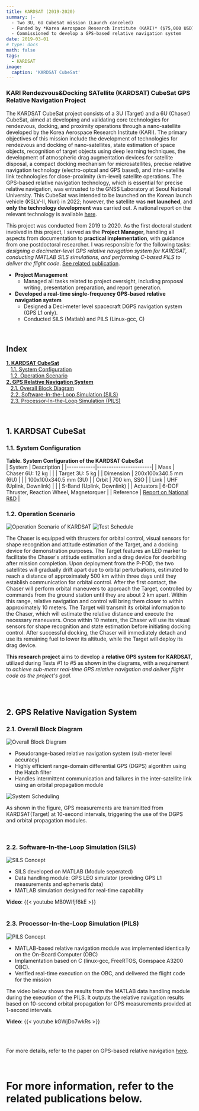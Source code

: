 ```yaml
---
title: KARDSAT (2019-2020)
summary: |- 
  - Two 3U, 6U CubeSat mission (Launch canceled)
  - Funded by *Korea Aerospace Research Institute (KARI)* ($75,000 USD)
  - Commissioned to develop a GPS-based relative navigation system
date: 2019-03-01
# type: docs
math: false
tags:
  - KARDSAT
image:
  caption: 'KARDSAT CubeSat'
---
```


<!-------------------------------------------------------------------------------------->

### KARI Rendezvous&Docking SATellite (KARDSAT) CubeSat GPS Relative Navigation Project

The KARDSAT CubeSat project consists of a 3U (Target) and a 6U (Chaser) CubeSat, aimed at developing and validating core technologies for rendezvous, docking, and proximity operations through a nano-satellite developed by the Korea Aerospace Research Institute (KARI). The primary objectives of this mission include the development of technologies for rendezvous and docking of nano-satellites, state estimation of space objects, recognition of target objects using deep learning techniques, the development of atmospheric drag augmentation devices for satellite disposal, a compact docking mechanism for microsatellites, precise relative navigation technology (electro-optcal and GPS based), and inter-satellite link technologies for close-proximity (km-level) satellite operations. The GPS-based relative navigation technology, which is essential for precise relative navigation, was entrusted to the GNSS Laboratory at Seoul National University. This CubeSat was intended to be launched on the Korean launch vehicle (KSLV-II, Nuri) in 2022; however, the satellite was **not launched**, and **only the technology development** was carried out. A national report on the relevant technology is available [here](https://scienceon.kisti.re.kr/srch/selectPORSrchReport.do?cn=TRKO201900001630#;).

This project was conducted from 2019 to 2020. As the first doctoral student involved in this project, I served as the **Project Manager**, handling all aspects from documentation to **practical implementation**, with guidance from one postdoctoral researcher. I was responsible for the following tasks: *designing a decimeter-level GPS relative navigation system for KARDSAT, conducting MATLAB SILS simulations, and performing C-based PILS to deliver the flight code*. [See related publication](/publication/ij_202301/).

- **Project Management**
     - Managed all tasks related to project oversight, including proposal writing, presentation preparation, and report generation.
-	**Developed a real-time single-frequency GPS-based relative navigation system**
     - Designed a Deci-meter level spacecraft DGPS navigation system (GPS L1 only).
     - Conducted SILS (Matlab) and PILS (Linux-gcc, C)

</br>

<!-------------------------------------------------------------------------------------->

## **Index**

**[1. KARDSAT CubeSat](#1-kardsat-cubesat)**</br>
&nbsp;&nbsp;&nbsp;[1.1. System Configuration](#11-system-configuration) </br>
&nbsp;&nbsp;&nbsp;[1.2. Operation Scenario](#12-operation-scenario) </br>
**[2. GPS Relative Navigation System](#2-gps-relative-navigation-system)**</br>
&nbsp;&nbsp;&nbsp;[2.1. Overall Block Diagram](#21-overall-block-diagram) </br>
&nbsp;&nbsp;&nbsp;[2.2. Software-In-the-Loop Simulation (SILS)](#22-software-in-the-loop-simulation-sils) </br>
&nbsp;&nbsp;&nbsp;[2.3. Processor-In-the-Loop Simulation (PILS)](#23-processor-in-the-loop-simulation-pils) </br>

</br>

<!-------------------------------------------------------------------------------------->

## **1. KARDSAT CubeSat**

<!-------------------------------------------------------------------------------------->

### 1.1. System Configuration

**Table. System Configuration of the KARDSAT CubeSat** </br>
| System     | Description           |
|------------|-----------------------|
| Mass       | Chaser 6U: 12 kg      |
|            | Target 3U: 5 kg       |
| Dimension  | 200x100x340.5 mm (6U) |
|            | 100x100x340.5 mm (3U) |
| Orbit      | 700 km, SSO           |
| Link       | UHF (Uplink, Downlink) |
|            | S-Band (Uplink, Downlink) |
| Actuators  | 6-DOF Thruster, Reaction Wheel, Magnetorquer |
| Reference  | [Report on National R&D](https://scienceon.kisti.re.kr/srch/selectPORSrchReport.do?cn=TRKO201900001630#;)  |

<!-------------------------------------------------------------------------------------->

### 1.2. Operation Scenario

![Operation Scenario of KARDSAT](fig1.jpg)
![Test Schedule](fig2.jpg)

The Chaser is equipped with thrusters for orbital control, visual sensors for shape recognition and attitude estimation of the Target, and a docking device for demonstration purposes. The Target features an LED marker to facilitate the Chaser's attitude estimation and a drag device for deorbiting after mission completion. Upon deployment from the P-POD, the two satellites will gradually drift apart due to orbital perturbations, estimated to reach a distance of approximately 500 km within three days until they establish communication for orbital control. After the first contact, the Chaser will perform orbital maneuvers to approach the Target, controlled by commands from the ground station until they are about 2 km apart. Within this range, relative navigation and control will bring them closer to within approximately 10 meters. The Target will transmit its orbital information to the Chaser, which will estimate the relative distance and execute the necessary maneuvers. Once within 10 meters, the Chaser will use its visual sensors for shape recognition and state estimation before initiating docking control. After successful docking, the Chaser will immediately detach and use its remaining fuel to lower its altitude, while the Target will deploy its drag device.

**This research project** aims to develop a **relative GPS system for KARDSAT**, utilized during Tests #1 to #5 as shown in the diagrams, with a requirement to *achieve sub-meter real-time GPS relative navigation and deliver flight code as the project's goal*.


</br>
</br>

<!-------------------------------------------------------------------------------------->

## **2. GPS Relative Navigation System**

### 2.1. Overall Block Diagram

![Overall Block Diagram](fig3.jpg)

 - Pseudorange-based relative navigation system (sub-meter level accuracy)
 - Highly efficient range-domain differential GPS (DGPS) algorithm using the Hatch filter
 - Handles intermittent communication and failures in the inter-satellite link using an orbital propagation module

![System Scheduling](fig4.jpg)

As shown in the figure, GPS measurements are transmitted from KARDSAT(Target) at 10-second intervals, triggering the use of the DGPS and orbital propagation modules.

</br>

<!-------------------------------------------------------------------------------------->

### 2.2. Software-In-the-Loop Simulation (SILS)

![SILS Concept](fig5.jpg)

 - SILS developed on MATLAB (Module seperated) 
 - Data handling module: GPS LEO simulator (providing GPS L1 measurements and ephemeris data)
 - MATLAB simulation designed for real-time capability

**Video**:
    {{< youtube MB0Wlfjf6kE >}}
</br>
</br>

<!-------------------------------------------------------------------------------------->

### 2.3. Processor-In-the-Loop Simulation (PILS)

![PILS Concept](fig6.jpg)

 - MATLAB-based relative navigation module was implemented identically on the On-Board Computer (OBC)
 - Implamentation based on C (linux-gcc, FreeRTOS, Gomspace A3200 OBC).
 - Verified real-time execution on the OBC, and delivered the flight code for the mission

The video below shows the results from the MATLAB data handling module during the execution of the PILS. It outputs the relative navigation results based on 10-second orbital propagation for GPS measurements provided at 1-second intervals.

 **Video**:
    {{< youtube kGWjDo7wkRs >}}

</br>
</br>

 For more details, refer to the paper on GPS-based relative navigation [here](/publication/ij_202301/).

</br>

<!-------------------------------------------------------------------------------------->

 # For more information, refer to the related publications below.